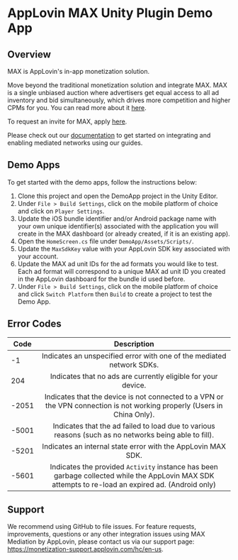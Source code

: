 # AppLovin MAX Unity Plugin Demo App

## Overview
MAX is AppLovin's in-app monetization solution.

Move beyond the traditional monetization solution and integrate MAX. MAX is a single unbiased auction where advertisers get equal access to all ad inventory and bid simultaneously, which drives more competition and higher CPMs for you. You can read more about it [here](https://www.applovin.com/max-header-bidding).

To request an invite for MAX, apply [here](https://try.applovin.com/applovin-max-application).

Please check out our [documentation](https://dash.applovin.com/documentation/mediation/unity/getting-started) to get started on integrating and enabling mediated networks using our guides.

## Demo Apps
To get started with the demo apps, follow the instructions below:

1. Clone this project and open the DemoApp project in the Unity Editor.
2. Under `File > Build Settings`, click on the mobile platform of choice and click on `Player Settings`.
3. Update the iOS bundle identifier and/or Android package name with your own unique identifier(s) associated with the application you will create in the MAX dashboard (or already created, if it is an existing app).
4. Open the `HomeScreen.cs` file under `DemoApp/Assets/Scripts/`.
5. Update the `MaxSdkKey` value with your AppLovin SDK key associated with your account.
6. Update the MAX ad unit IDs for the ad formats you would like to test. Each ad format will correspond to a unique MAX ad unit ID you created in the AppLovin dashboard for the bundle id used before.
7. Under `File > Build Settings`, click on the mobile platform of choice and click `Switch Platform` then `Build` to create a project to test the Demo App.

## Error Codes
| Code          | Description   |
| ------------- |:-------------:|
| -1            | Indicates an unspecified error with one of the mediated network SDKs. |
| 204           | Indicates that no ads are currently eligible for your device. |
| -2051         | Indicates that the device is not connected to a VPN or the VPN connection is not working properly (Users in China Only). |
| -5001         | Indicates that the ad failed to load due to various reasons (such as no networks being able to fill). |
| -5201         | Indicates an internal state error with the AppLovin MAX SDK. |
| -5601         | Indicates the provided `Activity` instance has been garbage collected while the AppLovin MAX SDK attempts to re-load an expired ad. (Android only) |

## Support
We recommend using GitHub to file issues. For feature requests, improvements, questions or any other integration issues using MAX Mediation by AppLovin, please contact us via our support page: https://monetization-support.applovin.com/hc/en-us.

